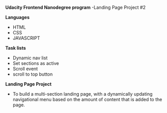 **Udacity Frontend Nanodegree program**
 -Landing Page Project #2


**Languages**
- HTML 
- CSS 
- JAVASCRIPT

**Task lists**
- Dynamic nav list
- Set sections as active
- Scroll event
- scroll to top button

**Landing Page Project**
- To build a multi-section landing page, with a dynamically updating navigational menu based on the amount of content that is added to the page.